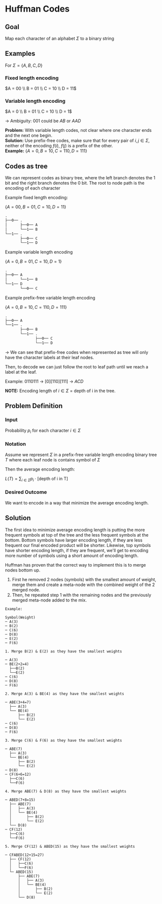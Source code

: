# Huffman Codes

## Goal

Map each character of an alphabet $\Sigma$ to a binary string

## Examples

For $\Sigma = \{A, B, C, D\}$

### Fixed length encoding

$A = 00 \\ B = 01 \\ C = 10 \\ D = 11$

### Variable length encoding

$A = 0 \\ B = 01 \\ C = 10 \\ D = 1$

-> Ambiguity: $001$ could be $AB$ or $AAD$

**Problem:** With variable length codes, not clear where one character ends and the next one begin.  
**Solution:** Use prefix-free codes, make sure that for every pair of $i, j \in \Sigma$, neither of the encoding $f(i)$, $f(j)$ is a prefix of the other.  
**Example:** $\{A = 0, B = 10, C = 110, D = 111 \}$

## Codes as tree

We can represent codes as binary tree, where the left branch denotes the $1$ bit and the right branch denotes the $0$ bit.
The root to node path is the encoding of each character

Example fixed length encoding:

$\{A = 00, B = 01, C = 10, D = 11 \}$

```txt
.
├──0── .
│      ├──0── A
│      └──1── B
└──1── .
       ├──0── C
       └──1── D
```

Example variable length encoding

$\{A = 0, B = 01, C = 10, D = 1 \}$

```txt
.
├──0── A
│      └──1── B
└──1── D
       └──0── C
```

Example prefix-free variable length encoding

$\{A = 0, B = 10, C = 110, D = 111 \}$

```txt
.
├──0── A
└──1── .
       ├──0── B
       └──1── .
              ├──0── C
              └──1── D
```

-> We can see that prefix-free codes when represented as tree will only have the character labels at their leaf nodes.

Then, to decode we can just follow the root to leaf path until we reach a label at the leaf.

Example: $0110111$ -> $[0][110][111]$ -> $ACD$

**NOTE:** Encoding length of $i \in \Sigma$ = depth of i in the tree.

## Problem Definition

### Input

Probability $p_i$ for each character $i \in \Sigma$  

### Notation

Assume we represent $\Sigma$ in a prefix-free variable length encoding binary tree $T$ where each leaf node is contains symbol of $\Sigma$

Then the average encoding length:

$L(T) = \sum_{i \in \Sigma} p_i \cdot [\text{depth of i in T}]$

### Desired Outcome

We want to encode in a way that minimize the average encoding length.

## Solution

The first idea to minimize average encoding length is putting the more frequent symbols at top of the tree and the less frequent symbols at the bottom. Bottom symbols have larger encoding length, if they are less frequent our final encoded product will be shorter. Likewise, top symbols have shorter encoding length, if they are frequent, we'll get to encoding more number of symbols using a short amount of encoding length.

Huffman has proven that the correct way to implement this is to merge nodes bottom up.

1. First he removed 2 nodes (symbols) with the smallest amount of weight, merge them and create a meta-node with the combined weight of the 2 merged node.
2. Then, he repeated step 1 with the remaining nodes and the previously merged meta-node added to the mix.

```
Example:

Symbol(Weight)
─ A(3)
─ B(2)
─ C(6)
─ D(8)
─ E(2)
─ F(6)

1. Merge B(2) & E(2) as they have the smallest weights

─ A(3)
─ BE(2+2=4)
  ├──B(2)
  └──E(2)
─ C(6)
─ D(8)
─ F(6)

2. Merge A(3) & BE(4) as they have the smallest weights

─ ABE(3+4=7)
  ├── A(3)
  └── BE(4)
      ├── B(2)
      └── E(2)
─ C(6)
─ D(8)
─ F(6)

3. Merge C(6) & F(6) as they have the smallest weights

─ ABE(7)
  ├── A(3)
  └── BE(4)
      ├── B(2)
      └── E(2)
─ D(8)
─ CF(6+6=12)
  ├──C(6)
  └──F(6)

4. Merge ABE(7) & D(8) as they have the smallest weights

─ ABED(7+8=15)
  ├── ABE(7)
  │   ├── A(3)
  │   └── BE(4)
  │       ├── B(2)
  │       └── E(2)
  └── D(8)
─ CF(12)
  ├──C(6)
  └──F(6)

5. Merge CF(12) & ABED(15) as they have the smallest weights

─ CFABED(12+15=27)
  ├── CF(12)
  │   ├──C(6)
  │   └──F(6)
  └─ ABED(15)
      ├── ABE(7)
      │   ├── A(3)
      │   └── BE(4)
      │       ├── B(2)
      │       └── E(2)
      └── D(8)
```
